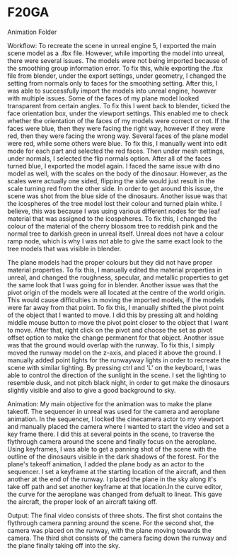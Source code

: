 # F20GA

Animation Folder

Workflow:
To recreate the scene in unreal engine 5, I exported the main scene model as a .fbx file. However, while importing the model into unreal, there were several issues. The models were not being imported because of the smoothing group information error. To fix this, while exporting the .fbx file from blender, under the export settings, under geometry, I changed the setting from normals only to faces for the smoothing setting. After this, I was able to successfully import the models into unreal engine, however with multiple issues. Some of the faces of my plane model looked transparent from certain angles. To fix this I went back to blender, ticked the face orientation box, under the viewport settings. This enabled me to check whether the orientation of the faces of my models were correct or not. If the faces were blue, then they were facing the right way, however if they were red, then they were facing the wrong way. Several faces of the plane model were red, while some others were blue. To fix this, I manually went into edit mode for each part and selected the red faces. Then under mesh settings, under normals, I selected the flip normals option. After all of the faces turned blue, I exported the model again. I faced the same issue with dino model as well, with the scales on the body of the dinosaur. However, as the scales were actually one sided, flipping the side would just result in the scale turning red from the other side. In order to get around this issue, the scene was shot from the blue side of the dinosaurs. Another issue was that the icospheres of the tree model lost their colour and turned plain white. I believe, this was because I was using various different nodes for the leaf material that was assigned to the icospeheres. To fix this, I changed the colour of the material of the cherry blossom tree to reddish pink and the normal tree to darkish green in unreal itself. Unreal does not have a colour ramp node, which is why I was not able to give the same exact look to the tree models that was visible in blender. 

The plane models had the proper colours but they did not have proper material properties. To fix this, I manually edited the material properties in unreal, and changed the roughness, specular, and metallic properties to get the same look that I was going for in blender. Another issue was that the pivot origin of the models were all located at the centre of the world origin. This would cause difficulties in moving the imported models, if the models were far away from that point. To fix this, I manually shifted the pivot point of the object that I wanted to move. I did this by pressing alt and holding middle mouse button to move the pivot point closer to the object that I want to move. After that, right click on the pivot and choose the set as pivot offset option to make the change permanent for that object. Another issue was that the ground would overlap with the runway. To fix this, I simply moved the runway model on the z-axis, and placed it above the ground. I manually added point lights for the runwayway lights in order to recreate the scene with similar lighting. By pressing ctrl and 'L' on the keyboard, I was able to control the direction of the sunlight in the scene. I set the lighting to resemble dusk, and not pitch black night, in order to get make the dinosaurs slightly visible and also to give a good background to sky.

Animation:
My main objective for the animation was to make the plane takeoff. The sequencer in unreal was used for the camera and aeroplane animation. In the sequencer, I locked the cinecamera actor to my viewport and manually placed the camera where I wanted to start
the video and set a key frame there. I did this at several points in the scene, to traverse the flythrough camera around the scene and finally focus on the aeroplane. Using keyframes, I was able to get a panning shot of the scene with the outline of the dinosaurs visible in the dark shadows of the forest. For the plane's takeoff animation, I added the plane body as an actor to the sequencer. I set a keyframe at the starting location of the aircraft, and then another at the end of the runway. I placed the plane in the sky along it's take off path and set another keyframe at that location.In the curve editor, the curve for the aeroplane was changed from defualt to linear. This gave the aircraft, the proper look of an aircraft taking off.

Output:
The final video consists of three shots. The first shot contains the flythrough camera panning around the scene. For the second shot, the camera was placed on the runway, with the plane moving towards the camera. The third shot consists of the camera facing down the runway and the plane finally taking off into the sky. 
